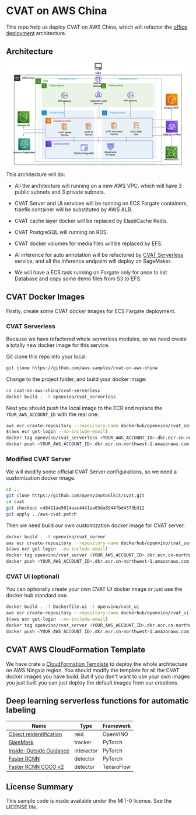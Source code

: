# CVAT on AWS China

This repo help us deploy CVAT on AWS China, which will refactor the [office deployment](https://openvinotoolkit.github.io/cvat/docs/administration/basics/installation/) architecture.

## Architecture

![Arch](images/Arch.png)


This architecture will do:

- All the architecture will running on a new AWS VPC, which will have 3 public subnets and 3 private subnets.

- CVAT Server and UI services will be running on ECS Fargate containers, traefik container will be substituted by AWS ALB.

- CVAT cache layer docker will be replaced by ElastiCache Redis.

- CVAT PostgreSQL will running on RDS.

- CVAT docker volumes for media files will be replaced by EFS.

- AI inference for auto annotation will be refactored by [CVAT Serverless](cvat-serverless/) service, and all the inference endpoint will deploy on SageMaker.

- We will have a ECS task running on Fargate only for once to init Database and copy some demo files from S3 to EFS.

## CVAT Docker Images
Firstly, create some CVAT docker images for ECS Fargate deployment.

### CVAT Serverless
Because we have refactored whole serverless modules, so we need create a totally new docker image for this service.

Git clone this repo into your local:
```bash
git clone https://github.com/aws-samples/cvat-on-aws-china
```
Change to the project folder, and build your docker image:
```bash
cd cvat-on-aws-china/cvat-serverless
docker build . -t openvino/cvat_serverless
```
Next you should push the local image to the ECR and replace the `YOUR_AWS_ACCOUNT_ID` with the real one:
```bash
aws ecr create-repository --repository-name dockerhub/openvino/cvat_serverless
$(aws ecr get-login --no-include-email)
docker tag openvino/cvat_serverless <YOUR_AWS_ACCOUNT_ID>.dkr.ecr.cn-northwest-1.amazonaws.com.cn/dockerhub/openvino/cvat_serverless
docker push <YOUR_AWS_ACCOUNT_ID>.dkr.ecr.cn-northwest-1.amazonaws.com.cn/dockerhub/openvino/cvat_serverless
```

### Modified CVAT Server
We will modify some official CVAT Server configurations, so we need a customization docker image.

```bash
cd ..
git clone https://github.com/openvinotoolkit/cvat.git
cd cvat
git checkout c48411ae5014aac4441aa03da8944fbd4373b312
git apply ../aws-cvat.patch
```
Then we need build our own customization docker image for CVAT server.

```bash
docker build . -t openvino/cvat_server
aws ecr create-repository --repository-name dockerhub/openvino/cvat_server
$(aws ecr get-login --no-include-email)
docker tag openvino/cvat_server <YOUR_AWS_ACCOUNT_ID>.dkr.ecr.cn-northwest-1.amazonaws.com.cn/dockerhub/openvino/cvat_server
docker push <YOUR_AWS_ACCOUNT_ID>.dkr.ecr.cn-northwest-1.amazonaws.com.cn/dockerhub/openvino/cvat_server
```

### CVAT UI (optional)

You can optionally create your own CVAT UI docker image or just use the docker hub standard one.
```bash
docker build . -f Dockerfile.ui -t openvino/cvat_ui
aws ecr create-repository --repository-name dockerhub/openvino/cvat_ui
$(aws ecr get-login --no-include-email)
docker tag openvino/cvat_server <YOUR_AWS_ACCOUNT_ID>.dkr.ecr.cn-northwest-1.amazonaws.com.cn/dockerhub/openvino/cvat_ui
docker push <YOUR_AWS_ACCOUNT_ID>.dkr.ecr.cn-northwest-1.amazonaws.com.cn/dockerhub/openvino/cvat_ui
```

## CVAT AWS CloudFormation Template

We have crate a [CloudFormation Template](cvat-aws-all.yaml) to deploy the whole architecture on AWS Ningxia region. You should modify the template for all the CVAT docker images you have build. But if you don't want to use your own images you just built you can just deploy the default images from our creations.

## Deep learning serverless functions for automatic labeling

<!--lint disable maximum-line-length-->

| Name                                                                                                    | Type       | Framework  |
| ------------------------------------------------------------------------------------------------------- | ---------- | ---------- |
| [Object reidentification](cvat-serverless/functions/endpoints/openvino_reidentification.py)            | reid       | OpenVINO   |
| [SiamMask](cvat-serverless/functions/endpoints/foolwood_siammask.py)                                   | tracker    | PyTorch    |
| [Inside-Outside Guidance](cvat-serverless/functions/endpoints/shiyinzhang_iog.py)                     | interactor | PyTorch    |
| [Faster RCNN](cvat-serverless/functions/endpoints/pth_rcnn.py)                                         | detector   | PyTorch    |
| [Faster RCNN COCO v2](cvat-serverless/functions/endpoints/tf_rcnn.py)                                  | detector   | TensroFlow |

<!--lint enable maximum-line-length-->

## License Summary
This sample code is made available under the MIT-0 license. See the LICENSE file.